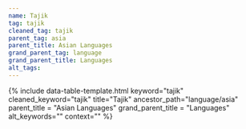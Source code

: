 ```yaml
---
name: Tajik
tag: tajik
cleaned_tag: tajik
parent_tag: asia
parent_title: Asian Languages
grand_parent_tag: language
grand_parent_title: Languages
alt_tags: 
---
```


{% include data-table-template.html 
  keyword="tajik" 
  cleaned_keyword="tajik" 
  title="Tajik"
  ancestor_path="language/asia" 
  parent_title = "Asian Languages"
  grand_parent_title = "Languages"
  alt_keywords=""
  context=""
%}

